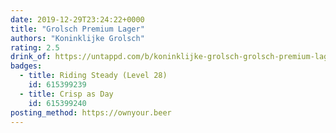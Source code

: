 ```yaml
---
date: 2019-12-29T23:24:22+0000
title: "Grolsch Premium Lager"
authors: "Koninklijke Grolsch"
rating: 2.5
drink_of: https://untappd.com/b/koninklijke-grolsch-grolsch-premium-lager/7221
badges:
  - title: Riding Steady (Level 28)
    id: 615399239
  - title: Crisp as Day
    id: 615399240
posting_method: https://ownyour.beer
---
```

